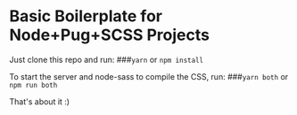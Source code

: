 # Basic Boilerplate for Node+Pug+SCSS Projects

Just clone this repo and run: ###`yarn` or `npm install`

To start the server and node-sass to compile the CSS, run: ###`yarn both` or `npm run both`

That's about it :)
